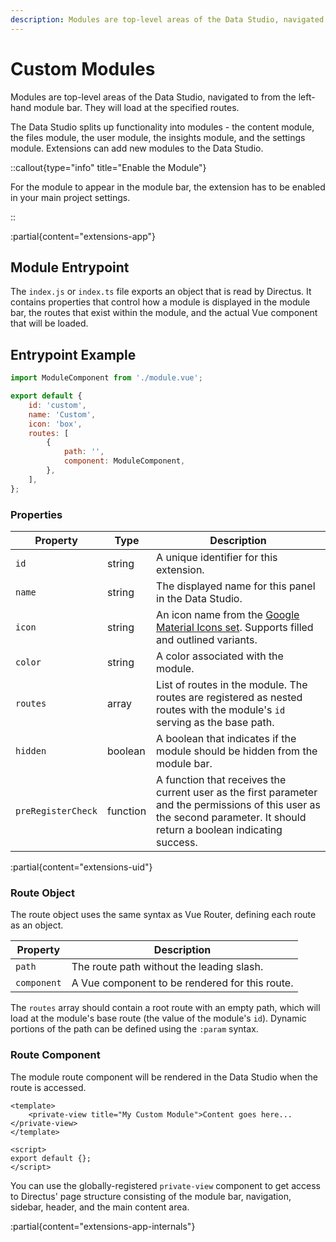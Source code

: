 ```yaml
---
description: Modules are top-level areas of the Data Studio, navigated to from the left-hand module bar.
---
```


# Custom Modules

Modules are top-level areas of the Data Studio, navigated to from the left-hand module bar. They will load at the specified routes.

<!-- TODO: Image -->

The Data Studio splits up functionality into modules - the content module, the files module, the user module, the insights module, and the settings module. Extensions can add new modules to the Data Studio.

::callout{type="info" title="Enable the Module"}

For the module to appear in the module bar, the extension has to be enabled in your main project settings.

::

:partial{content="extensions-app"}

## Module Entrypoint

The `index.js` or `index.ts` file exports an object that is read by Directus. It contains properties that control how a module is displayed in the module bar, the routes that exist within the module, and the actual Vue component that will be loaded.

## Entrypoint Example

```js
import ModuleComponent from './module.vue';

export default {
	id: 'custom',
	name: 'Custom',
	icon: 'box',
	routes: [
		{
			path: '',
			component: ModuleComponent,
		},
	],
};
```

### Properties

| Property           | Type     | Description                                                                                                                                                                |
|--------------------|----------|----------------------------------------------------------------------------------------------------------------------------------------------------------------------------|
| `id`               | string   | A unique identifier for this extension.                                                                    |
| `name`             | string   | The displayed name for this panel in the Data Studio.                                                                                                                                   |
| `icon`             | string   | An icon name from the [Google Material Icons set](https://fonts.google.com/icons). Supports filled and outlined variants.                                    |
| `color`            | string   | A color associated with the module.                                                                                                                                        |
| `routes`           | array    | List of routes in the module. The routes are registered as nested routes with the module's `id` serving as the base path.                                            |
| `hidden`           | boolean  | A boolean that indicates if the module should be hidden from the module bar.                                                                                               |
| `preRegisterCheck` | function | A function that receives the current user as the first parameter and the permissions of this user as the second parameter. It should return a boolean indicating success. |

:partial{content="extensions-uid"}

### Route Object

The route object uses the same syntax as Vue Router, defining each route as an object.

| Property    | Description                                                                                                                                                                                                |
|-------------|------------------------------------------------------------------------------------------------------------------------------------------------------------------------------------------------------------|
| `path`      | The route path without the leading slash.                                                                                                                                                                  |
| `component` | A Vue component to be rendered for this route.                                                                                                                                                             |


The `routes` array should contain a root route with an empty path, which will load at the module's base route (the value of the module's `id`). Dynamic portions of the path can be defined using the `:param` syntax.

### Route Component

The module route component will be rendered in the Data Studio when the route is accessed.

```vue
<template>
	<private-view title="My Custom Module">Content goes here...</private-view>
</template>

<script>
export default {};
</script>
```

You can use the globally-registered `private-view` component to get access to Directus' page structure consisting of the module bar, navigation,
sidebar, header, and the main content area.

<!-- TODO: Document slots -->

:partial{content="extensions-app-internals"}